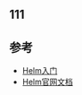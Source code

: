## 111


## 参考
- [Helm入门](https://developer.aliyun.com/article/1207395)
- [Helm官网文档](https://helm.sh/zh/docs/)
